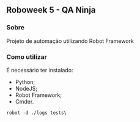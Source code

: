 ## Roboweek 5 - QA Ninja

### Sobre
Projeto de automação utilizando Robot Framework

### Como utilizar
É necessário ter instalado:
- Python;
- NodeJS;
- Robot Framework;
- Cmder.

```
robot -d ./logs tests\
```



